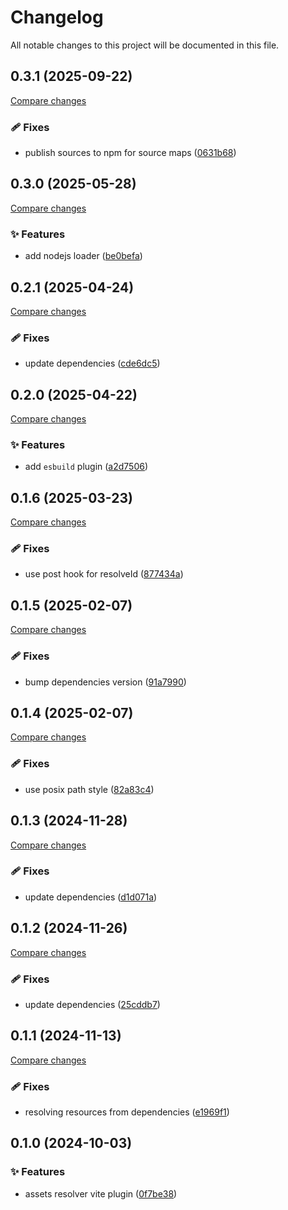 <!-- header -->
# Changelog

All notable changes to this project will be documented in this file.

<!-- version:0.3.1 -->
## 0.3.1 (2025-09-22)

[Compare changes](https://github.com/Wroud/foundation/compare/vp-asset-resolver-v0.3.0...vp-asset-resolver-v0.3.1)

<!-- changelog -->
### 🩹 Fixes

- publish sources to npm for source maps ([0631b68](https://github.com/Wroud/foundation/commit/0631b68))

<!-- version:0.3.0 -->
## 0.3.0 (2025-05-28)

[Compare changes](https://github.com/Wroud/foundation/compare/vp-asset-resolver-v0.2.1...vp-asset-resolver-v0.3.0)

<!-- changelog -->
### ✨ Features

- add nodejs loader ([be0befa](https://github.com/Wroud/foundation/commit/be0befa))

<!-- version:0.2.1 -->
## 0.2.1 (2025-04-24)

[Compare changes](https://github.com/Wroud/foundation/compare/vp-asset-resolver-v0.2.0...vp-asset-resolver-v0.2.1)

<!-- changelog -->
### 🩹 Fixes

- update dependencies ([cde6dc5](https://github.com/Wroud/foundation/commit/cde6dc5))

<!-- version:0.2.0 -->
## 0.2.0 (2025-04-22)

[Compare changes](https://github.com/Wroud/foundation/compare/vp-asset-resolver-v0.1.6...vp-asset-resolver-v0.2.0)

<!-- changelog -->
### ✨ Features

- add `esbuild` plugin ([a2d7506](https://github.com/Wroud/foundation/commit/a2d7506))

<!-- version:0.1.6 -->
## 0.1.6 (2025-03-23)

[Compare changes](https://github.com/Wroud/foundation/compare/vp-asset-resolver-v0.1.5...vp-asset-resolver-v0.1.6)

<!-- changelog -->
### 🩹 Fixes

- use post hook for resolveId ([877434a](https://github.com/Wroud/foundation/commit/877434a))

<!-- version:0.1.5 -->
## 0.1.5 (2025-02-07)

[Compare changes](https://github.com/Wroud/foundation/compare/vp-asset-resolver-v0.1.4...vp-asset-resolver-v0.1.5)

<!-- changelog -->
### 🩹 Fixes

- bump dependencies version ([91a7990](https://github.com/Wroud/foundation/commit/91a7990))

<!-- version:0.1.4 -->
## 0.1.4 (2025-02-07)

[Compare changes](https://github.com/Wroud/foundation/compare/vp-asset-resolver-v0.1.3...vp-asset-resolver-v0.1.4)

<!-- changelog -->
### 🩹 Fixes

- use posix path style ([82a83c4](https://github.com/Wroud/foundation/commit/82a83c4))

<!-- version:0.1.3 -->
## 0.1.3 (2024-11-28)

[Compare changes](https://github.com/Wroud/foundation/compare/vp-asset-resolver-v0.1.2...vp-asset-resolver-v0.1.3)

<!-- changelog -->
### 🩹 Fixes

- update dependencies ([d1d071a](https://github.com/Wroud/foundation/commit/d1d071a))

<!-- version:0.1.2 -->
## 0.1.2 (2024-11-26)

[Compare changes](https://github.com/Wroud/foundation/compare/vp-asset-resolver-v0.1.1...vp-asset-resolver-v0.1.2)

<!-- changelog -->
### 🩹 Fixes

- update dependencies ([25cddb7](https://github.com/Wroud/foundation/commit/25cddb7))

<!-- version:0.1.1 -->
## 0.1.1 (2024-11-13)

[Compare changes](https://github.com/Wroud/foundation/compare/vp-asset-resolver-v0.1.0...vp-asset-resolver-v0.1.1)

<!-- changelog -->
### 🩹 Fixes

- resolving resources from dependencies ([e1969f1](https://github.com/Wroud/foundation/commit/e1969f1))

<!-- version:0.1.0 -->
## 0.1.0 (2024-10-03)

<!-- changelog -->
### ✨ Features

- assets resolver vite plugin ([0f7be38](https://github.com/Wroud/foundation/commit/0f7be38))

